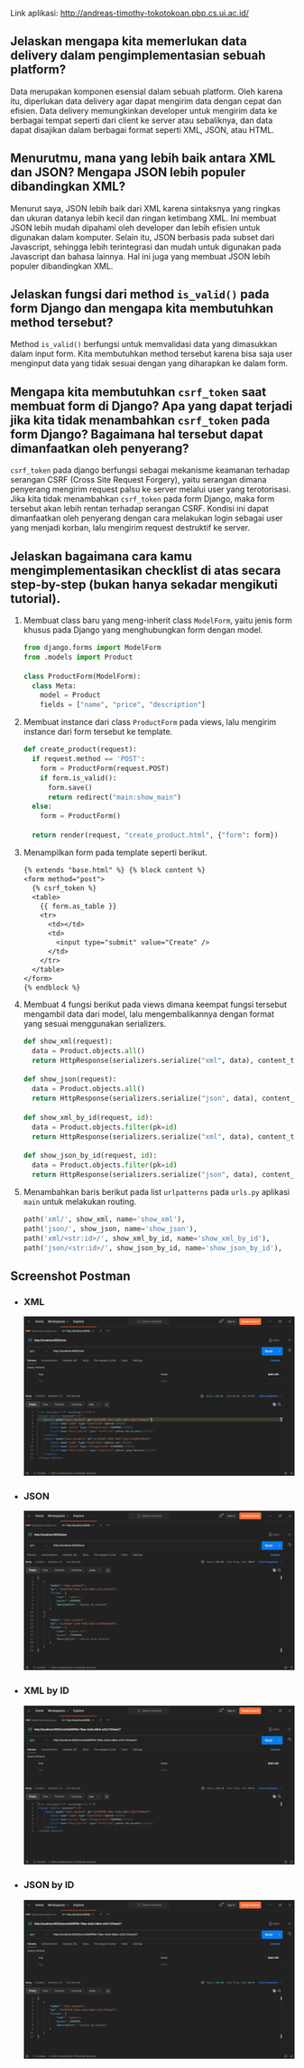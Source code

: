 Link aplikasi: http://andreas-timothy-tokotokoan.pbp.cs.ui.ac.id/

## Jelaskan mengapa kita memerlukan data delivery dalam pengimplementasian sebuah platform?

Data merupakan komponen esensial dalam sebuah platform. Oleh karena itu, diperlukan data delivery agar dapat mengirim data dengan cepat dan efisien. Data delivery memungkinkan developer untuk mengirim data ke berbagai tempat seperti dari client ke server atau sebaliknya, dan data dapat disajikan dalam berbagai format seperti XML, JSON, atau HTML.

## Menurutmu, mana yang lebih baik antara XML dan JSON? Mengapa JSON lebih populer dibandingkan XML?

Menurut saya, JSON lebih baik dari XML karena sintaksnya yang ringkas dan ukuran datanya lebih kecil dan ringan ketimbang XML. Ini membuat JSON lebih mudah dipahami oleh developer dan lebih efisien untuk digunakan dalam komputer. Selain itu, JSON berbasis pada subset dari Javascript, sehingga lebih terintegrasi dan mudah untuk digunakan pada Javascript dan bahasa lainnya. Hal ini juga yang membuat JSON lebih populer dibandingkan XML.

## Jelaskan fungsi dari method `is_valid()` pada form Django dan mengapa kita membutuhkan method tersebut?

Method `is_valid()` berfungsi untuk memvalidasi data yang dimasukkan dalam input form. Kita membutuhkan method tersebut karena bisa saja user menginput data yang tidak sesuai dengan yang diharapkan ke dalam form.

## Mengapa kita membutuhkan `csrf_token` saat membuat form di Django? Apa yang dapat terjadi jika kita tidak menambahkan `csrf_token` pada form Django? Bagaimana hal tersebut dapat dimanfaatkan oleh penyerang?

`csrf_token` pada django berfungsi sebagai mekanisme keamanan terhadap serangan CSRF (Cross Site Request Forgery), yaitu serangan dimana penyerang mengirim request palsu ke server melalui user yang terotorisasi. Jika kita tidak menambahkan `csrf_token` pada form Django, maka form tersebut akan lebih rentan terhadap serangan CSRF. Kondisi ini dapat dimanfaatkan oleh penyerang dengan cara melakukan login sebagai user yang menjadi korban, lalu mengirim request destruktif ke server.

## Jelaskan bagaimana cara kamu mengimplementasikan checklist di atas secara step-by-step (bukan hanya sekadar mengikuti tutorial).

1. Membuat class baru yang meng-inherit class `ModelForm`, yaitu jenis form khusus pada Django yang menghubungkan form dengan model.

   ```python
   from django.forms import ModelForm
   from .models import Product

   class ProductForm(ModelForm):
     class Meta:
       model = Product
       fields = ["name", "price", "description"]
   ```

2. Membuat instance dari class `ProductForm` pada views, lalu mengirim instance dari form tersebut ke template.

   ```python
   def create_product(request):
     if request.method == 'POST':
       form = ProductForm(request.POST)
       if form.is_valid():
         form.save()
         return redirect("main:show_main")
     else:
       form = ProductForm()

     return render(request, "create_product.html", {"form": form})
   ```

3. Menampilkan form pada template seperti berikut.

   ```django
   {% extends "base.html" %} {% block content %}
   <form method="post">
     {% csrf_token %}
     <table>
       {{ form.as_table }}
       <tr>
         <td></td>
         <td>
           <input type="submit" value="Create" />
         </td>
       </tr>
     </table>
   </form>
   {% endblock %}
   ```

4. Membuat 4 fungsi berikut pada views dimana keempat fungsi tersebut mengambil data dari model, lalu mengembalikannya dengan format yang sesuai menggunakan serializers.

   ```python
   def show_xml(request):
     data = Product.objects.all()
     return HttpResponse(serializers.serialize("xml", data), content_type="application/xml")

   def show_json(request):
     data = Product.objects.all()
     return HttpResponse(serializers.serialize("json", data), content_type="application/json")

   def show_xml_by_id(request, id):
     data = Product.objects.filter(pk=id)
     return HttpResponse(serializers.serialize("xml", data), content_type="application/xml")

   def show_json_by_id(request, id):
     data = Product.objects.filter(pk=id)
     return HttpResponse(serializers.serialize("json", data), content_type="application/json")
   ```

5. Menambahkan baris berikut pada list `urlpatterns` pada `urls.py` aplikasi `main` untuk melakukan routing.
   ```python
   path('xml/', show_xml, name='show_xml'),
   path('json/', show_json, name='show_json'),
   path('xml/<str:id>/', show_xml_by_id, name='show_xml_by_id'),
   path('json/<str:id>/', show_json_by_id, name='show_json_by_id'),
   ```

## Screenshot Postman

- ### XML
  ![show_xml](/show_xml.png)
- ### JSON
  ![show_json](/show_json.png)
- ### XML by ID
  ![show_xml_by_id](/show_xml_by_id.png)
- ### JSON by ID
  ![show_json_by_id](/show_json_by_id.png)
